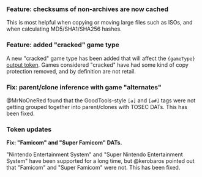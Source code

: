 ### Feature: checksums of non-archives are now cached

This is most helpful when copying or moving large files such as ISOs, and when calculating MD5/SHA1/SHA256 hashes.

### Feature: added "cracked" game type

A new "cracked" game type has been added that will affect the `{gameType}` [output token](https://igir.io/output/tokens/). Games considered "cracked" have had some kind of copy protection removed, and by definition are not retail.

### Fix: parent/clone inference with game "alternates"

@MrNoOneRed found that the GoodTools-style `[a]` and `[a#]` tags were not getting grouped together into parent/clones with TOSEC DATs. This has been fixed.

### Token updates

**Fix: "Famicom" and "Super Famicom" DATs.**

"Nintendo Entertainment System" and "Super Nintendo Entertainment System" have been supported for a long time, but @kerobaros pointed out that "Famicom" and "Super Famicom" were not. This has been fixed.
<!--stackedit_data:
eyJoaXN0b3J5IjpbNjUyNDQyMTMwLC0xMDIxMDA5MTc0LC0xOT
Q0NDY4ODgzLC0xODQzMTE3NDE3XX0=
-->